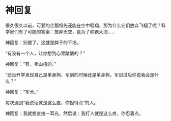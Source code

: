 # 神回复

很久很久以前，可爱的企鹅祖先还能在空中翱翔，那为什么它们放弃飞翔了呢？科学家们有了可能的答案：放弃天空，是为了称霸大海…… 

神回复：别傻了，这就是胖子的下场。 

“有没有一个人，让你想到心里酸酸的？” 

神回复：“有，卖山楂的。” 

“还没开学发现自己是单身狗，军训的时候还是单身狗，军训过后你说我会是什么？” 

神回复：“军犬。” 

每次遇到“我说话就是这么直，你担待点”的人。 

神回复：我就想直接一耳光，然后说：我打人就是这么疼，你忍着点。